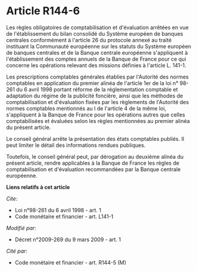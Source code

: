 # Article R144-6

Les règles obligatoires de comptabilisation et d'évaluation arrêtées en vue de l'établissement du bilan consolidé du Système
européen de banques centrales conformément à l'article 26 du protocole annexé au traité instituant la Communauté européenne
sur les statuts du Système européen de banques centrales et de la Banque centrale européenne s'appliquent à l'établissement
des comptes annuels de la Banque de France pour ce qui concerne les opérations relevant des missions définies à l'article L.
141-1. 

Les prescriptions comptables générales établies par l'Autorité des normes comptables en application du premier alinéa de
l'article 1er de la loi n° 98-261 du 6 avril 1998 portant réforme de la réglementation comptable et adaptation du régime de
la publicité foncière, ainsi que les méthodes de comptabilisation et d'évaluation fixées par les règlements de l'Autorité des
normes comptables mentionnés au I de l'article 4 de la même loi, s'appliquent à la Banque de France pour les opérations
autres que celles comptabilisées et évaluées selon les règles mentionnées au premier alinéa du présent article. 

Le conseil général arrête la présentation des états comptables publiés. Il peut limiter le détail des informations rendues
publiques. 

Toutefois, le conseil général peut, par dérogation au deuxième alinéa du présent article, rendre applicables à la Banque de
France les règles de comptabilisation et d'évaluation recommandées par la Banque centrale européenne.

**Liens relatifs à cet article**

_Cite_:

  - Loi n°98-261 du 6 avril 1998 - art. 1
  - Code monétaire et financier - art. L141-1

_Modifié par_:

  - Décret n°2009-269 du 9 mars 2009 - art. 1

_Cité par_:

  - Code monétaire et financier - art. R144-5 (M)
